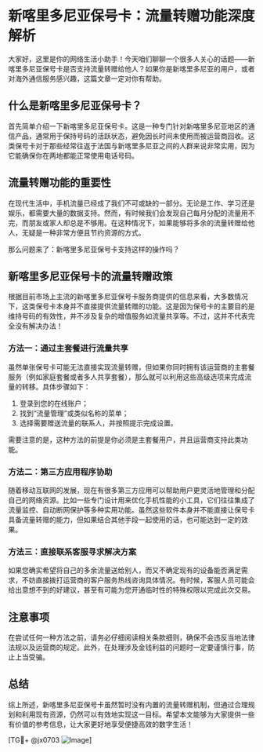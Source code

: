 # 新喀里多尼亚保号卡：流量转赠功能深度解析

大家好，这里是你的网络生活小助手！今天咱们聊聊一个很多人关心的话题——新喀里多尼亚保号卡是否支持流量转赠给他人？如果你是新喀里多尼亚的用户，或者对海外通信服务感兴趣，这篇文章一定对你有帮助。

## 什么是新喀里多尼亚保号卡？

首先简单介绍一下新喀里多尼亚保号卡。这是一种专门针对新喀里多尼亚地区的通信产品，通常用于保持号码的活跃状态，避免因长时间未使用而被运营商回收。这类保号卡对于那些经常往返于法国与新喀里多尼亚之间的人群来说非常实用，因为它能确保你在两地都能正常使用电话号码。

## 流量转赠功能的重要性

在现代生活中，手机流量已经成了我们不可或缺的一部分。无论是工作、学习还是娱乐，都需要大量的数据支持。然而，有时候我们会发现自己每月分配的流量用不完，而朋友或家人却总是不够用。在这种情况下，如果能够将多余的流量转赠给他人，无疑是一种非常方便且节约资源的方式。

那么问题来了：新喀里多尼亚保号卡支持这样的操作吗？

## 新喀里多尼亚保号卡的流量转赠政策

根据目前市场上主流的新喀里多尼亚保号卡服务商提供的信息来看，大多数情况下，这类保号卡本身并不直接提供流量转赠的功能。这是因为保号卡的主要目的是维持号码的有效性，并不涉及复杂的增值服务如流量共享等。不过，这并不代表完全没有解决办法！

### 方法一：通过主套餐进行流量共享

虽然单张保号卡可能无法直接实现流量转赠，但如果你同时拥有该运营商的主套餐服务（例如家庭套餐或者多人共享套餐），那么就可以利用这些高级选项来完成流量的转移。具体步骤如下：

1. 登录到您的在线账户；
2. 找到“流量管理”或类似名称的菜单；
3. 选择需要赠送流量的联系人，并按照提示完成设置。

需要注意的是，这种方法的前提是你必须是主套餐用户，并且运营商支持此类功能。

### 方法二：第三方应用程序协助

随着移动互联网的发展，现在有很多第三方应用可以帮助用户更灵活地管理和分配自己的网络资源。比如一些专门设计用来优化手机性能的小工具，它们往往集成了流量监控、自动断网保护等多种实用功能。虽然这些软件本身并不能直接让保号卡具备流量转赠的能力，但如果结合其他手段一起使用的话，也可能达到一定的效果。

### 方法三：直接联系客服寻求解决方案

如果您确实希望将自己的多余流量送给别人，而又不确定现有的设备能否满足需求，不妨直接拨打运营商的客户服务热线咨询具体情况。有时候，客服人员可能会给出意想不到的好建议，甚至有可能为您开通临时性的特殊权限以完成此次交易。

## 注意事项

在尝试任何一种方法之前，请务必仔细阅读相关条款细则，确保不会违反当地法律法规以及运营商的规定。此外，在处理涉及金钱利益的问题时一定要谨慎行事，防止上当受骗。

## 总结

综上所述，新喀里多尼亚保号卡虽然暂时没有内置的流量转赠机制，但通过合理规划和利用现有资源，仍然可以有效地实现这一目标。希望本文能够为大家提供一些有价值的参考信息，让大家更好地享受便捷高效的数字生活！

[TG💪+ @jx0703 ![Image](https://github.com/user-attachments/assets/dbca1d08-cadb-493c-b0ec-ad6f7a83f270)]